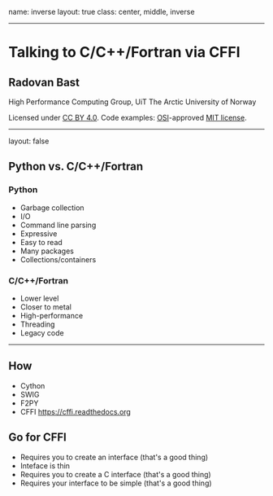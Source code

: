 name: inverse
layout: true
class: center, middle, inverse

---

# Talking to C/C++/Fortran via CFFI

## Radovan Bast

High Performance Computing Group,
UiT The Arctic University of Norway

Licensed under [CC BY 4.0](https://creativecommons.org/licenses/by/4.0/).
Code examples: [OSI](http://opensource.org)-approved [MIT license](http://opensource.org/licenses/mit-license.html).

---

layout: false

## Python vs. C/C++/Fortran

### Python

- Garbage collection
- I/O
- Command line parsing
- Expressive
- Easy to read
- Many packages
- Collections/containers

### C/C++/Fortran

- Lower level
- Closer to metal
- High-performance
- Threading
- Legacy code

---

## How

- Cython
- SWIG
- F2PY
- CFFI https://cffi.readthedocs.org

## Go for CFFI

- Requires you to create an interface (that's a good thing)
- Inteface is thin
- Requires you to create a C interface (that's a good thing)
- Requires your interface to be simple (that's a good thing)
